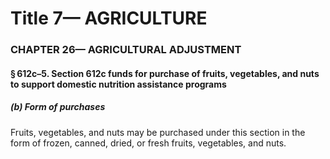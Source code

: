 
# Title 7— AGRICULTURE
### CHAPTER 26— AGRICULTURAL ADJUSTMENT
#### § 612c–5. Section 612c funds for purchase of fruits, vegetables, and nuts to support domestic nutrition assistance programs
##### (b) Form of purchases

Fruits, vegetables, and nuts may be purchased under this section in the form of frozen, canned, dried, or fresh fruits, vegetables, and nuts.

